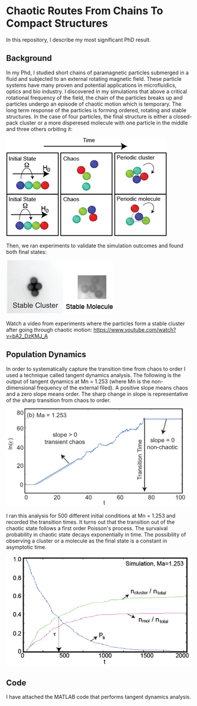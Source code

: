 # Chaotic Routes From Chains To Compact Structures
In this repository, I describe my most significant PhD result. 

## Background
In my Phd, I studied short chains of paramagnetic particles submerged in a fluid and subjected to an external rotating magnetic field. These particle systems have many proven and potential applications in microfluidics, optics and bio industry. I discovered in my simulations that above a critical rotational frequency of the field, the chain of the particles breaks up and particles undergo an episode of chaotic motion which is temporary. The long term response of the particles is forming ordered, rotating and stable structures. In the case of four particles, the final structure is either a closed-pack cluster or a more disperesed molecule with one particle in the middle and three others orbiting it: 

![](Figures/simulation.png)

Then, we ran experiments to validate the simulation outcomes and found both final states: 

![](Figures/experiment2.png)

Watch a video from experiments where the particles form a stable cluster after going through chaotic motion: https://www.youtube.com/watch?v=bA2_DzKMJ_A  

## Population Dynamics
In order to systematically capture the transition time from chaos to order I used a technique called tangent dynamics analysis. The following is the output of tangent dynamics at Mn = 1.253 (where Mn is the non-dimensional frequency of the external filed). A positive slope means chaos and a zero slope means order. The sharp change in slope is representative of the sharp transition from chaos to order. 

![](Figures/fig4b.png)

I ran this analysis for 500 different initial conditions at Mn = 1.253 and recorded the transition times. It turns out that the transition out of the chaotic state follows a first order Poisson's process. The survaival probability in chaotic state decays exponentially in time. The possibility of observing a cluster or a molecule as the final state is a constant in asymptotic time. 

![](Figures/poisson.png)

## Code
I have attached the MATLAB code that performs tangent dynamics analysis. 


